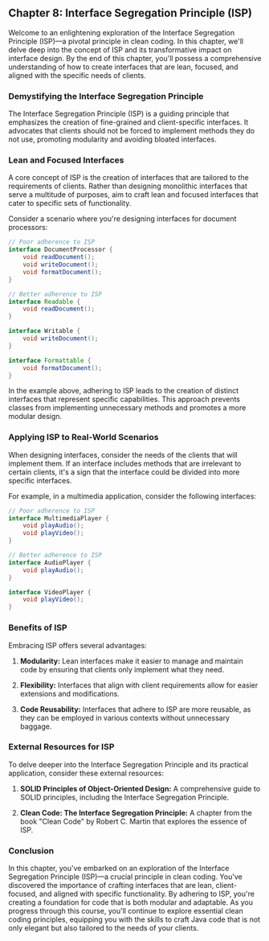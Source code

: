 ## **Chapter 8: Interface Segregation Principle (ISP)**

Welcome to an enlightening exploration of the Interface Segregation Principle (ISP)—a pivotal principle in clean coding. In this chapter, we'll delve deep into the concept of ISP and its transformative impact on interface design. By the end of this chapter, you'll possess a comprehensive understanding of how to create interfaces that are lean, focused, and aligned with the specific needs of clients.

### **Demystifying the Interface Segregation Principle**

The Interface Segregation Principle (ISP) is a guiding principle that emphasizes the creation of fine-grained and client-specific interfaces. It advocates that clients should not be forced to implement methods they do not use, promoting modularity and avoiding bloated interfaces.

### **Lean and Focused Interfaces**

A core concept of ISP is the creation of interfaces that are tailored to the requirements of clients. Rather than designing monolithic interfaces that serve a multitude of purposes, aim to craft lean and focused interfaces that cater to specific sets of functionality.

Consider a scenario where you're designing interfaces for document processors:

```java
// Poor adherence to ISP
interface DocumentProcessor {
    void readDocument();
    void writeDocument();
    void formatDocument();
}

// Better adherence to ISP
interface Readable {
    void readDocument();
}

interface Writable {
    void writeDocument();
}

interface Formattable {
    void formatDocument();
}
```

In the example above, adhering to ISP leads to the creation of distinct interfaces that represent specific capabilities. This approach prevents classes from implementing unnecessary methods and promotes a more modular design.

### **Applying ISP to Real-World Scenarios**

When designing interfaces, consider the needs of the clients that will implement them. If an interface includes methods that are irrelevant to certain clients, it's a sign that the interface could be divided into more specific interfaces.

For example, in a multimedia application, consider the following interfaces:

```java
// Poor adherence to ISP
interface MultimediaPlayer {
    void playAudio();
    void playVideo();
}

// Better adherence to ISP
interface AudioPlayer {
    void playAudio();
}

interface VideoPlayer {
    void playVideo();
}
```

### **Benefits of ISP**

Embracing ISP offers several advantages:

1. **Modularity:** Lean interfaces make it easier to manage and maintain code by ensuring that clients only implement what they need.

2. **Flexibility:** Interfaces that align with client requirements allow for easier extensions and modifications.

3. **Code Reusability:** Interfaces that adhere to ISP are more reusable, as they can be employed in various contexts without unnecessary baggage.

### **External Resources for ISP**

To delve deeper into the Interface Segregation Principle and its practical application, consider these external resources:

1. **SOLID Principles of Object-Oriented Design:** A comprehensive guide to SOLID principles, including the Interface Segregation Principle.

2. **Clean Code: The Interface Segregation Principle:** A chapter from the book "Clean Code" by Robert C. Martin that explores the essence of ISP.

### **Conclusion**

In this chapter, you've embarked on an exploration of the Interface Segregation Principle (ISP)—a crucial principle in clean coding. You've discovered the importance of crafting interfaces that are lean, client-focused, and aligned with specific functionality. By adhering to ISP, you're creating a foundation for code that is both modular and adaptable. As you progress through this course, you'll continue to explore essential clean coding principles, equipping you with the skills to craft Java code that is not only elegant but also tailored to the needs of your clients.